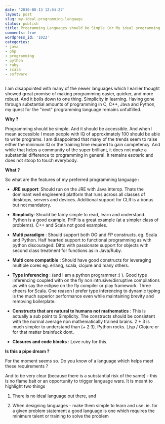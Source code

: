 ```yaml
---
date: '2010-08-13 12:04:27'
layout: post
slug: my-ideal-programming-language
status: publish
title: Programming Languages should be Simple (or My ideal programming language)
comments: true
wordpress_id: '1022'
categories:
- java
- php
- programming
- python
- ruby
- scala
- software
---
```


I am disappointed with many of the newer languages which I earlier thought showed great promise of making programming easier, quicker, and more robust. And it boils down to one thing. Simplicity in learning. Having gone through substantial amounts of programming in C, C++, Java and Python, my quest for the "next" programming language remains unfulfilled. 

**Why ?**

Programming should be simple. And it should be accessible. And when I mean accessible I mean people with IQ of approximately 100 should be able to write programs. I am disappointed that many of the trends seem to raise either the minimum IQ or the training time required to gain competency. And while that helps a community of the super brilliant, it does not make a substantial difference to programming in general. It remains esoteric and does not stoop to touch everybody. 

**What ?**

So what are the features of my preferred programming language :




	
  * **JRE support**: Should run on the JRE with Java interop. Thats the dominant well engineered platform that runs across all classes of desktops, servers and devices. Additional support for CLR is a bonus but not mandatory.

	
  * **Simplicity**: Should be fairly simple to read, learn and understand. Python is a good example. PHP is a great example (at a simpler class of problems). C++ and Scala not good examples.

	
  * **Multi paradigm** : Should support both OO and FP constructs. eg. Scala and Python. Half hearted support to functional programming as with python discouraged. Ditto with passionate support for objects with second class treatment for functions as in Java/Ruby.

	
  * **Multi core compatible** : Should have good constructs for leveraging multiple cores eg. erlang, scala, clojure and many others.

	
  * **Type inferencing** : (and I am a python programmer :) ). Good type inferencing coupled with on the fly non intrusive/disruptive compilations as with say the eclipse on the fly compiler or play framework. Three cheers for Scala. One reason I prefer type inferencing to dynamic typing is the much superior performance even while maintaining brevity and removing boilerplate.

	
  * **Constructs that are natural to humans not mathematics** : This is actually a sub point to Simplicity. The constructs should be consistent with the normal average non mathematically trained brains. 2 + 3 is much simpler to understand than (+ 2 3). Python rocks. Lisp / Clojure or for that matter brainfuck dont.

	
  * **Closures and code blocks** : Love ruby for this.




**Is this a pipe dream ?**

For the moment seems so. Do you know of a language which helps meet these requirements ?

And to be very clear (because there is a substantial risk of the same) - this is no flame bait or an opportunity to trigger language wars. It is meant to highlight two things 




	
  1. There is no ideal language out there, and

	
  2. When designing languages - make them simple to learn and use. ie. for a given problem statement a good language is one which requires the minimum talent or training to solve the problem







